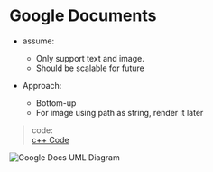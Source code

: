 # Google Documents

- assume:  
    - Only support text and image.  
    - Should be scalable for future  

- Approach:  
    - Bottom-up  
    - For image using path as string, render it later  

> code:  
[c++ Code](Cur_studies/System-Design/Low_Level_Design/C++_code/googleDocs.cpp)

![Google Docs UML Diagram](Cur_studies/System-Design/Low_Level_Design/UML/googleDocs.drawio.svg)
